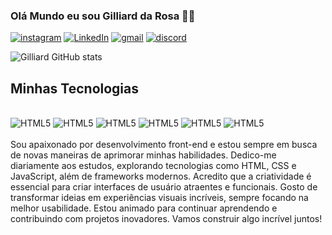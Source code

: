 ### Olá Mundo eu sou Gilliard da Rosa 🖐🏻

[![instagram](https://img.shields.io/badge/Instagram-E4405F?style=for-the-badge&logo=instagram&logoColor=white)](https://www.instagram.com/plays_z4cky/)
[![LinkedIn](https://img.shields.io/badge/LinkedIn-0077B5?style=for-the-badge&logo=linkedin&logoColor=white)](https://www.linkedin.com/in/gilliard-da-rosa-filho-529b60203/?originalSubdomain=br)
[![gmail](https://img.shields.io/badge/Gmail-D14836?style=for-the-badge&logo=gmail&logoColor=white)](https://mail.google.com/mail/u/0/?hl=pt-BR#inbox)
[![discord](https://img.shields.io/badge/Discord-7289DA?style=for-the-badge&logo=discord&logoColor=white)](https://discord.com/channels/gilliard_rosa)

![Gilliard GitHub stats](https://github-readme-stats.vercel.app/api?username=Gilliard-rosa&show_icons=true&theme=dark)

## Minhas Tecnologias

<div style="display: inline_block"><br/>
<img aligm="center" alt="HTML5" src="https://img.shields.io/badge/HTML5-E34F26?style=for-the-badge&logo=html5&logoColor=white" />
<img aligm="center" alt="HTML5" src="https://img.shields.io/badge/CSS3-1572B6?style=for-the-badge&logo=css3&logoColor=white" />
<img aligm="center" alt="HTML5" src="https://img.shields.io/badge/JavaScript-F7DF1E?style=for-the-badge&logo=javascript&logoColor=black" />
<img aligm="center" alt="HTML5" src="https://img.shields.io/badge/React-20232A?style=for-the-badge&logo=react&logoColor=61DAFB" />
<img aligm="center" alt="HTML5" src="https://img.shields.io/badge/Bootstrap-563D7C?style=for-the-badge&logo=bootstrap&logoColor=white" />
<img aligm="center" alt="HTML5" src="https://img.shields.io/badge/Figma-F24E1E?style=for-the-badge&logo=figma&logoColor=white" />

</div><br/>
Sou apaixonado por desenvolvimento front-end e estou sempre em busca de novas maneiras de aprimorar minhas habilidades. Dedico-me diariamente aos estudos, explorando tecnologias como HTML, CSS e JavaScript, além de frameworks modernos. Acredito que a criatividade é essencial para criar interfaces de usuário atraentes e funcionais. Gosto de transformar ideias em experiências visuais incríveis, sempre focando na melhor usabilidade. Estou animado para continuar aprendendo e contribuindo com projetos inovadores. Vamos construir algo incrível juntos!  
